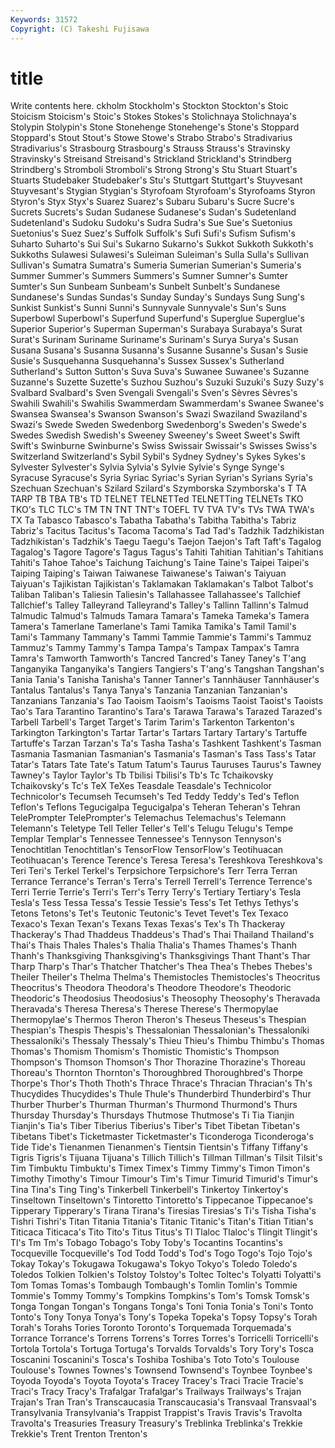 ```yaml
---
Keywords: 31572 
Copyright: (C) Takeshi Fujisawa
---
```


# title

Write contents here.
ckholm Stockholm's Stockton Stockton's
Stoic Stoicism Stoicism's Stoic's Stokes Stokes's Stolichnaya Stolichnaya's Stolypin Stolypin's
Stone Stonehenge Stonehenge's Stone's Stoppard Stoppard's Stout Stout's Stowe Stowe's
Strabo Strabo's Stradivarius Stradivarius's Strasbourg Strasbourg's Strauss Strauss's Stravinsky Stravinsky's
Streisand Streisand's Strickland Strickland's Strindberg Strindberg's Stromboli Stromboli's Strong Strong's
Stu Stuart Stuart's Stuarts Studebaker Studebaker's Stu's Stuttgart Stuttgart's Stuyvesant
Stuyvesant's Stygian Stygian's Styrofoam Styrofoam's Styrofoams Styron Styron's Styx Styx's
Suarez Suarez's Subaru Subaru's Sucre Sucre's Sucrets Sucrets's Sudan Sudanese
Sudanese's Sudan's Sudetenland Sudetenland's Sudoku Sudoku's Sudra Sudra's Sue Sue's
Suetonius Suetonius's Suez Suez's Suffolk Suffolk's Sufi Sufi's Sufism Sufism's
Suharto Suharto's Sui Sui's Sukarno Sukarno's Sukkot Sukkoth Sukkoth's Sukkoths
Sulawesi Sulawesi's Suleiman Suleiman's Sulla Sulla's Sullivan Sullivan's Sumatra Sumatra's
Sumeria Sumerian Sumerian's Sumeria's Summer Summer's Summers Summers's Sumner Sumner's
Sumter Sumter's Sun Sunbeam Sunbeam's Sunbelt Sunbelt's Sundanese Sundanese's Sundas
Sundas's Sunday Sunday's Sundays Sung Sung's Sunkist Sunkist's Sunni Sunni's
Sunnyvale Sunnyvale's Sun's Suns Superbowl Superbowl's Superfund Superfund's Superglue Superglue's
Superior Superior's Superman Superman's Surabaya Surabaya's Surat Surat's Surinam Suriname
Suriname's Surinam's Surya Surya's Susan Susana Susana's Susanna Susanna's Susanne
Susanne's Susan's Susie Susie's Susquehanna Susquehanna's Sussex Sussex's Sutherland Sutherland's
Sutton Sutton's Suva Suva's Suwanee Suwanee's Suzanne Suzanne's Suzette Suzette's
Suzhou Suzhou's Suzuki Suzuki's Suzy Suzy's Svalbard Svalbard's Sven Svengali
Svengali's Sven's Sèvres Sèvres's Swahili Swahili's Swahilis Swammerdam Swammerdam's Swanee
Swanee's Swansea Swansea's Swanson Swanson's Swazi Swaziland Swaziland's Swazi's Swede
Sweden Swedenborg Swedenborg's Sweden's Swede's Swedes Swedish Swedish's Sweeney Sweeney's
Sweet Sweet's Swift Swift's Swinburne Swinburne's Swiss Swissair Swissair's Swisses
Swiss's Switzerland Switzerland's Sybil Sybil's Sydney Sydney's Sykes Sykes's Sylvester
Sylvester's Sylvia Sylvia's Sylvie Sylvie's Synge Synge's Syracuse Syracuse's Syria
Syriac Syriac's Syrian Syrian's Syrians Syria's Szechuan Szechuan's Szilard Szilard's
Szymborska Szymborska's T TA TARP TB TBA TB's TD TELNET
TELNETTed TELNETTing TELNETs TKO TKO's TLC TLC's TM TN TNT
TNT's TOEFL TV TVA TV's TVs TWA TWA's TX Ta
Tabasco Tabasco's Tabatha Tabatha's Tabitha Tabitha's Tabriz Tabriz's Tacitus Tacitus's
Tacoma Tacoma's Tad Tad's Tadzhik Tadzhikistan Tadzhikistan's Tadzhik's Taegu Taegu's
Taejon Taejon's Taft Taft's Tagalog Tagalog's Tagore Tagore's Tagus Tagus's
Tahiti Tahitian Tahitian's Tahitians Tahiti's Tahoe Tahoe's Taichung Taichung's Taine
Taine's Taipei Taipei's Taiping Taiping's Taiwan Taiwanese Taiwanese's Taiwan's Taiyuan
Taiyuan's Tajikistan Tajikistan's Taklamakan Taklamakan's Talbot Talbot's Taliban Taliban's Taliesin
Taliesin's Tallahassee Tallahassee's Tallchief Tallchief's Talley Talleyrand Talleyrand's Talley's Tallinn
Tallinn's Talmud Talmudic Talmud's Talmuds Tamara Tamara's Tameka Tameka's Tamera
Tamera's Tamerlane Tamerlane's Tami Tamika Tamika's Tamil Tamil's Tami's Tammany
Tammany's Tammi Tammie Tammie's Tammi's Tammuz Tammuz's Tammy Tammy's Tampa
Tampa's Tampax Tampax's Tamra Tamra's Tamworth Tamworth's Tancred Tancred's Taney
Taney's T'ang Tanganyika Tanganyika's Tangiers Tangiers's T'ang's Tangshan Tangshan's Tania
Tania's Tanisha Tanisha's Tanner Tanner's Tannhäuser Tannhäuser's Tantalus Tantalus's Tanya
Tanya's Tanzania Tanzanian Tanzanian's Tanzanians Tanzania's Tao Taoism Taoism's Taoisms
Taoist Taoist's Taoists Tao's Tara Tarantino Tarantino's Tara's Tarawa Tarawa's
Tarazed Tarazed's Tarbell Tarbell's Target Target's Tarim Tarim's Tarkenton Tarkenton's
Tarkington Tarkington's Tartar Tartar's Tartars Tartary Tartary's Tartuffe Tartuffe's Tarzan
Tarzan's Ta's Tasha Tasha's Tashkent Tashkent's Tasman Tasmania Tasmanian Tasmanian's
Tasmania's Tasman's Tass Tass's Tatar Tatar's Tatars Tate Tate's Tatum
Tatum's Taurus Tauruses Taurus's Tawney Tawney's Taylor Taylor's Tb Tbilisi
Tbilisi's Tb's Tc Tchaikovsky Tchaikovsky's Tc's TeX TeXes Teasdale Teasdale's
Technicolor Technicolor's Tecumseh Tecumseh's Ted Teddy Teddy's Ted's Teflon Teflon's
Teflons Tegucigalpa Tegucigalpa's Teheran Teheran's Tehran TelePrompter TelePrompter's Telemachus Telemachus's
Telemann Telemann's Teletype Tell Teller Teller's Tell's Telugu Telugu's Tempe
Templar Templar's Tennessee Tennessee's Tennyson Tennyson's Tenochtitlan Tenochtitlan's TensorFlow TensorFlow's
Teotihuacan Teotihuacan's Terence Terence's Teresa Teresa's Tereshkova Tereshkova's Teri Teri's
Terkel Terkel's Terpsichore Terpsichore's Terr Terra Terran Terrance Terrance's Terran's
Terra's Terrell Terrell's Terrence Terrence's Terri Terrie Terrie's Terri's Terr's
Terry Terry's Tertiary Tertiary's Tesla Tesla's Tess Tessa Tessa's Tessie
Tessie's Tess's Tet Tethys Tethys's Tetons Tetons's Tet's Teutonic Teutonic's
Tevet Tevet's Tex Texaco Texaco's Texan Texan's Texans Texas Texas's
Tex's Th Thackeray Thackeray's Thad Thaddeus Thaddeus's Thad's Thai Thailand
Thailand's Thai's Thais Thales Thales's Thalia Thalia's Thames Thames's Thanh
Thanh's Thanksgiving Thanksgiving's Thanksgivings Thant Thant's Thar Tharp Tharp's Thar's
Thatcher Thatcher's Thea Thea's Thebes Thebes's Theiler Theiler's Thelma Thelma's
Themistocles Themistocles's Theocritus Theocritus's Theodora Theodora's Theodore Theodore's Theodoric Theodoric's
Theodosius Theodosius's Theosophy Theosophy's Theravada Theravada's Theresa Theresa's Therese Therese's
Thermopylae Thermopylae's Thermos Theron Theron's Theseus Theseus's Thespian Thespian's Thespis
Thespis's Thessalonian Thessalonian's Thessaloníki Thessaloníki's Thessaly Thessaly's Thieu Thieu's Thimbu
Thimbu's Thomas Thomas's Thomism Thomism's Thomistic Thomistic's Thompson Thompson's Thomson
Thomson's Thor Thorazine Thorazine's Thoreau Thoreau's Thornton Thornton's Thoroughbred Thoroughbred's
Thorpe Thorpe's Thor's Thoth Thoth's Thrace Thrace's Thracian Thracian's Th's
Thucydides Thucydides's Thule Thule's Thunderbird Thunderbird's Thur Thurber Thurber's Thurman
Thurman's Thurmond Thurmond's Thurs Thursday Thursday's Thursdays Thutmose Thutmose's Ti
Tia Tianjin Tianjin's Tia's Tiber Tiberius Tiberius's Tiber's Tibet Tibetan
Tibetan's Tibetans Tibet's Ticketmaster Ticketmaster's Ticonderoga Ticonderoga's Tide Tide's Tienanmen
Tienanmen's Tientsin Tientsin's Tiffany Tiffany's Tigris Tigris's Tijuana Tijuana's Tillich
Tillich's Tillman Tillman's Tilsit Tilsit's Tim Timbuktu Timbuktu's Timex Timex's
Timmy Timmy's Timon Timon's Timothy Timothy's Timour Timour's Tim's Timur
Timurid Timurid's Timur's Tina Tina's Ting Ting's Tinkerbell Tinkerbell's Tinkertoy
Tinkertoy's Tinseltown Tinseltown's Tintoretto Tintoretto's Tippecanoe Tippecanoe's Tipperary Tipperary's Tirana
Tirana's Tiresias Tiresias's Ti's Tisha Tisha's Tishri Tishri's Titan Titania
Titania's Titanic Titanic's Titan's Titian Titian's Titicaca Titicaca's Tito Tito's
Titus Titus's Tl Tlaloc Tlaloc's Tlingit Tlingit's Tl's Tm Tm's
Tobago Tobago's Toby Toby's Tocantins Tocantins's Tocqueville Tocqueville's Tod Todd
Todd's Tod's Togo Togo's Tojo Tojo's Tokay Tokay's Tokugawa Tokugawa's
Tokyo Tokyo's Toledo Toledo's Toledos Tolkien Tolkien's Tolstoy Tolstoy's Toltec
Toltec's Tolyatti Tolyatti's Tom Tomas Tomas's Tombaugh Tombaugh's Tomlin Tomlin's
Tommie Tommie's Tommy Tommy's Tompkins Tompkins's Tom's Tomsk Tomsk's Tonga
Tongan Tongan's Tongans Tonga's Toni Tonia Tonia's Toni's Tonto Tonto's
Tony Tonya Tonya's Tony's Topeka Topeka's Topsy Topsy's Torah Torah's
Torahs Tories Toronto Toronto's Torquemada Torquemada's Torrance Torrance's Torrens Torrens's
Torres Torres's Torricelli Torricelli's Tortola Tortola's Tortuga Tortuga's Torvalds Torvalds's
Tory Tory's Tosca Toscanini Toscanini's Tosca's Toshiba Toshiba's Toto Toto's
Toulouse Toulouse's Townes Townes's Townsend Townsend's Toynbee Toynbee's Toyoda Toyoda's
Toyota Toyota's Tracey Tracey's Traci Tracie Tracie's Traci's Tracy Tracy's
Trafalgar Trafalgar's Trailways Trailways's Trajan Trajan's Tran Tran's Transcaucasia Transcaucasia's
Transvaal Transvaal's Transylvania Transylvania's Trappist Trappist's Travis Travis's Travolta Travolta's
Treasuries Treasury Treasury's Treblinka Treblinka's Trekkie Trekkie's Trent Trenton Trenton's
